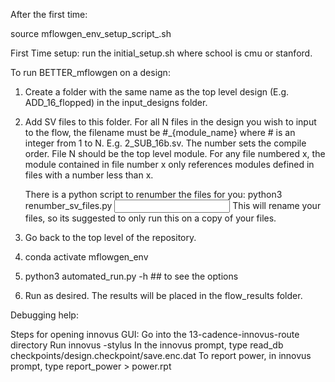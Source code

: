 After the first time: 

source mflowgen_env_setup_script_<school>.sh

First Time setup:
run the initial_setup.sh <school> where school is cmu or stanford. 

To run BETTER_mflowgen on a design:

1. Create a folder with the same name as the top level design (E.g. ADD_16_flopped) in the input_designs folder. 
2. Add SV files to this folder. For all N files in the design you wish to input to the flow, the filename must be #_{module_name} where # is an integer from 1 to N. E.g. 2_SUB_16b.sv.
	The number sets the compile order. File N should be the top level module. For any file numbered x, the module contained in file number x only references modules defined in files with a number less than x. 

	There is a python script to renumber the files for you:
	python3 renumber_sv_files.py <input directory>
	This will rename your files, so its suggested to only run this on a copy of your files. 
3. Go back to the top level of the repository. 
4. conda activate mflowgen_env
5. python3 automated_run.py -h ## to see the options
6. Run as desired. The results will be placed in the flow_results folder. 


Debugging help: 

Steps for opening innovus GUI:
Go into the 13-cadence-innovus-route directory
Run innovus -stylus
In the innovus prompt, type read_db checkpoints/design.checkpoint/save.enc.dat
To report power, in innovus prompt, type report_power > power.rpt

